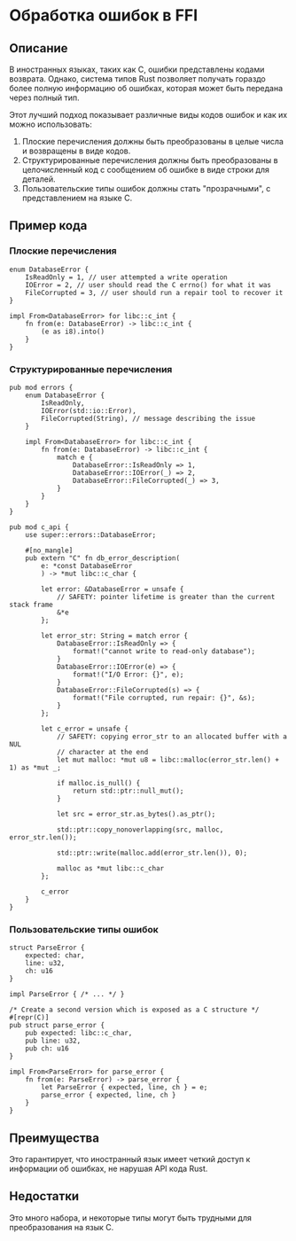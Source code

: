 # Обработка ошибок в FFI

## Описание

В иностранных языках, таких как C, ошибки представлены кодами возврата.
Однако, система типов Rust позволяет получать гораздо более полную информацию об ошибках,
которая может быть передана через полный тип.

Этот лучший подход показывает различные виды кодов ошибок и как их можно использовать:

1. Плоские перечисления должны быть преобразованы в целые числа и возвращены в виде кодов.
2. Структурированные перечисления должны быть преобразованы в целочисленный код с сообщением об ошибке в виде строки для деталей.
3. Пользовательские типы ошибок должны стать "прозрачными", с представлением на языке C.

## Пример кода

### Плоские перечисления

```rust,ignore
enum DatabaseError {
    IsReadOnly = 1, // user attempted a write operation
    IOError = 2, // user should read the C errno() for what it was
    FileCorrupted = 3, // user should run a repair tool to recover it
}

impl From<DatabaseError> for libc::c_int {
    fn from(e: DatabaseError) -> libc::c_int {
        (e as i8).into()
    }
}
```

### Структурированные перечисления

```rust,ignore
pub mod errors {
    enum DatabaseError {
        IsReadOnly,
        IOError(std::io::Error),
        FileCorrupted(String), // message describing the issue
    }

    impl From<DatabaseError> for libc::c_int {
        fn from(e: DatabaseError) -> libc::c_int {
            match e {
                DatabaseError::IsReadOnly => 1,
                DatabaseError::IOError(_) => 2,
                DatabaseError::FileCorrupted(_) => 3,
            }
        }
    }
}

pub mod c_api {
    use super::errors::DatabaseError;

    #[no_mangle]
    pub extern "C" fn db_error_description(
        e: *const DatabaseError
        ) -> *mut libc::c_char {

        let error: &DatabaseError = unsafe {
            // SAFETY: pointer lifetime is greater than the current stack frame
            &*e
        };

        let error_str: String = match error {
            DatabaseError::IsReadOnly => {
                format!("cannot write to read-only database");
            }
            DatabaseError::IOError(e) => {
                format!("I/O Error: {}", e);
            }
            DatabaseError::FileCorrupted(s) => {
                format!("File corrupted, run repair: {}", &s);
            }
        };

        let c_error = unsafe {
            // SAFETY: copying error_str to an allocated buffer with a NUL
            // character at the end
            let mut malloc: *mut u8 = libc::malloc(error_str.len() + 1) as *mut _;

            if malloc.is_null() {
                return std::ptr::null_mut();
            }

            let src = error_str.as_bytes().as_ptr();

            std::ptr::copy_nonoverlapping(src, malloc, error_str.len());

            std::ptr::write(malloc.add(error_str.len()), 0);

            malloc as *mut libc::c_char
        };

        c_error
    }
}
```

### Пользовательские типы ошибок

```rust,ignore
struct ParseError {
    expected: char,
    line: u32,
    ch: u16
}

impl ParseError { /* ... */ }

/* Create a second version which is exposed as a C structure */
#[repr(C)]
pub struct parse_error {
    pub expected: libc::c_char,
    pub line: u32,
    pub ch: u16
}

impl From<ParseError> for parse_error {
    fn from(e: ParseError) -> parse_error {
        let ParseError { expected, line, ch } = e;
        parse_error { expected, line, ch }
    }
}
```

## Преимущества

Это гарантирует, что иностранный язык имеет четкий доступ к информации об ошибках,
не нарушая API кода Rust.

## Недостатки

Это много набора, и некоторые типы могут быть трудными для преобразования на язык C.
